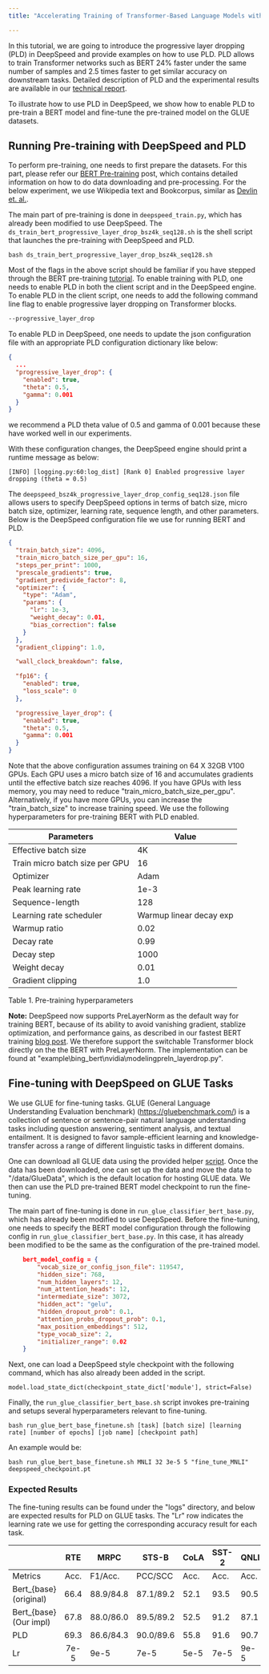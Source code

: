 ```yaml
---
title: "Accelerating Training of Transformer-Based Language Models with Progressive Layer Dropping"

---
```


In this tutorial, we are going to introduce the progressive layer dropping (PLD) in DeepSpeed and provide examples on how to use PLD. PLD allows to train Transformer networks such as BERT 24% faster under the same number of samples and 2.5 times faster to get similar accuracy on downstream tasks. Detailed description of PLD and the experimental results are available in our [technical report](https://arxiv.org/pdf/2010.13369.pdf).

To illustrate how to use PLD in DeepSpeed, we show how to enable PLD to pre-train a BERT model and fine-tune the pre-trained model on the GLUE datasets.

## Running Pre-training with DeepSpeed and PLD

To perform pre-training, one needs to first prepare the datasets. For this part, please refer our [BERT Pre-training](/tutorials/bert-pretraining/) post, which contains detailed information on how to do data downloading and pre-processing. For the below experiment, we use Wikipedia text and Bookcorpus, similar as [Devlin et. al.](https://arxiv.org/abs/1810.04805).

The main part of pre-training is done in `deepspeed_train.py`, which has
already been modified to use DeepSpeed. The  `ds_train_bert_progressive_layer_drop_bsz4k_seq128.sh` is the shell script that launches the pre-training with DeepSpeed and PLD.

```shell
bash ds_train_bert_progressive_layer_drop_bsz4k_seq128.sh
```

Most of the flags in the above script should be familiar if you have stepped through the BERT pre-training [tutorial](/tutorials/bert-pretraining/). To enable training with PLD, one needs to enable PLD in both the client script and in the DeepSpeed engine. To enable PLD in the client script, one needs to add the following command line flag to enable progressive layer dropping on Transformer blocks.  

```bash
--progressive_layer_drop
```

To enable PLD in DeepSpeed, one needs to update the json configuration file with an appropriate PLD configuration dictionary like below:

```json
{
  ...
  "progressive_layer_drop": {
    "enabled": true,
    "theta": 0.5,
    "gamma": 0.001
  }
}
```

we recommend a PLD theta value of 0.5 and gamma of 0.001 because these have worked well in our experiments.

With these configuration changes, the DeepSpeed engine should print a runtime message as below:

    [INFO] [logging.py:60:log_dist] [Rank 0] Enabled progressive layer dropping (theta = 0.5)

The `deepspeed_bsz4k_progressive_layer_drop_config_seq128.json` file allows users to specify DeepSpeed options in terms of batch size, micro batch size, optimizer, learning rate, sequence length, and other parameters. Below is the DeepSpeed configuration file we use for running BERT and PLD.

```json
{
  "train_batch_size": 4096,
  "train_micro_batch_size_per_gpu": 16,
  "steps_per_print": 1000,
  "prescale_gradients": true,
  "gradient_predivide_factor": 8,
  "optimizer": {
    "type": "Adam",
    "params": {
      "lr": 1e-3,
      "weight_decay": 0.01,
      "bias_correction": false
    }
  },
  "gradient_clipping": 1.0,

  "wall_clock_breakdown": false,

  "fp16": {
    "enabled": true,
    "loss_scale": 0
  },

  "progressive_layer_drop": {
    "enabled": true,
    "theta": 0.5,
    "gamma": 0.001
  }
}
```

Note that the above configuration assumes training on 64 X 32GB V100 GPUs. Each GPU uses a micro batch size of 16 and accumulates gradients until the effective batch size reaches 4096. If you have GPUs with less memory, you may need to reduce "train_micro_batch_size_per_gpu". Alternatively, if you have more GPUs, you can increase the "train_batch_size" to increase training speed. We use the following hyperparameters for pre-training BERT with PLD enabled.

| Parameters                     | Value                   |
| ------------------------------ | ----------------------- |
| Effective batch size           | 4K                      |
| Train micro batch size per GPU | 16                      |
| Optimizer                      | Adam                    |
| Peak learning rate             | 1e-3                    |
| Sequence-length                | 128                     |
| Learning rate scheduler        | Warmup linear decay exp |
| Warmup ratio                   | 0.02                    |
| Decay rate                     | 0.99                    |
| Decay step                     | 1000                    |
| Weight decay                   | 0.01                    |
| Gradient clipping              | 1.0                     |

Table 1. Pre-training hyperparameters

**Note:** DeepSpeed now supports PreLayerNorm as the default way for training BERT, because of its ability to avoid vanishing gradient, stablize optimization, and performance gains, as described in our fastest BERT training [blog post](https://www.deepspeed.ai/news/2020/05/27/fastest-bert-training.html). We therefore support the switchable Transformer block directly on the the BERT with PreLayerNorm. The implementation can be found at "example\bing_bert\nvidia\modelingpreln_layerdrop.py".

## Fine-tuning with DeepSpeed on GLUE Tasks

We use GLUE for fine-tuning tasks. GLUE (General Language Understanding Evaluation benchmark) (https://gluebenchmark.com/) is a  collection of sentence or sentence-pair natural language understanding tasks including question answering, sentiment analysis, and textual entailment.  It is designed to favor sample-efficient learning and knowledge-transfer across a range of different linguistic tasks in different domains.

One can download all GLUE data using the provided helper [script](https://gist.github.com/W4ngatang/60c2bdb54d156a41194446737ce03e2e). Once the data has been downloaded, one can set up the data and move the data to "/data/GlueData", which is the default location for hosting GLUE data. We then can use the PLD pre-trained BERT model checkpoint to run the fine-tuning.

The main part of fine-tuning is done in `run_glue_classifier_bert_base.py`, which has
already been modified to use DeepSpeed. Before the fine-tuning, one needs to specify the BERT model configuration through the following config in `run_glue_classifier_bert_base.py`. In this case, it has already been modified to be the same as the configuration of the pre-trained model.

```json
    bert_model_config = {
        "vocab_size_or_config_json_file": 119547,
        "hidden_size": 768,
        "num_hidden_layers": 12,
        "num_attention_heads": 12,
        "intermediate_size": 3072,
        "hidden_act": "gelu",
        "hidden_dropout_prob": 0.1,
        "attention_probs_dropout_prob": 0.1,
        "max_position_embeddings": 512,
        "type_vocab_size": 2,
        "initializer_range": 0.02
    }
```

Next, one can load a DeepSpeed style checkpoint with the following command, which has also already been added in the script.

```shell
model.load_state_dict(checkpoint_state_dict['module'], strict=False)
```

Finally, the `run_glue_classifier_bert_base.sh` script invokes pre-training and setups several hyperparameters relevant to fine-tuning.

```shell
bash run_glue_bert_base_finetune.sh [task] [batch size] [learning rate] [number of epochs] [job name] [checkpoint path]
```

An example would be:

```shell
bash run_glue_bert_base_finetune.sh MNLI 32 3e-5 5 "fine_tune_MNLI" deepspeed_checkpoint.pt
```



### Expected Results

The fine-tuning results can be found under the "logs" directory, and below are expected results for PLD on GLUE tasks. The "Lr" row indicates the learning rate we use for getting the corresponding accuracy result for each task.

|                        | RTE  | MRPC      | STS-B     | CoLA | SST-2 | QNLI | QQP       | MNLI-m/mm | GLUE |
| ---------------------- | :--: | --------- | --------- | ---- | ----- | ---- | --------- | --------- | ---- |
| Metrics                | Acc. | F1/Acc.   | PCC/SCC   | Acc. | Acc.  | Acc. | F1/Acc.   | Acc.      |      |
| Bert_{base} (original) | 66.4 | 88.9/84.8 | 87.1/89.2 | 52.1 | 93.5  | 90.5 | 71.2/89.2 | 84.6/83.4 | 80.7 |
| Bert_{base} (Our impl) | 67.8 | 88.0/86.0 | 89.5/89.2 | 52.5 | 91.2  | 87.1 | 89.0/90.6 | 82.5/83.4 | 82.1 |
| PLD                    | 69.3 | 86.6/84.3 | 90.0/89.6 | 55.8 | 91.6  | 90.7 | 89.6/91.2 | 84.1/83.8 | 82.9 |
| Lr                     | 7e-5 | 9e-5      | 7e-5      | 5e-5 | 7e-5  | 9e-5 | 2e-4      | 3e-5      |      |
